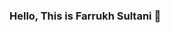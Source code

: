 ### Hello, This is Farrukh Sultani 👋

<!--
**FarrukhSultani/FarrukhSultani** is a ✨ _special_ ✨ repository because its `README.md` (this file) appears on your GitHub profile.

Here are some ideas to get you started
- 🌱 I’m currently learning about Data Analytics and Visualization
- 📫 How to reach me through https://www.linkedin.com/in/farrukh-sultani-b5583060/
- 😄 Pronouns: She, Her, Hers

-->
